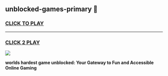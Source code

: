 
## unblocked-games-primary 👋
<h3>
<a href="https://premium.freeplayer.one?title=unblocked-games-primary&ref=14F">CLICK TO PLAY</a></h3>
<hr>

<h3>
<a href="https://premium.freeplayer.one?title=unblocked-games-primary&ref=14F">CLICK 2 PLAY</a>
  
</h3>

<a href="https://premium.freeplayer.one?title=unblocked-games-primary&ref=12F/"><img src="https://clearcache.store/games.png"></a>


**worlds hardest game unblocked: Your Gateway to Fun and Accessible Online Gaming**
